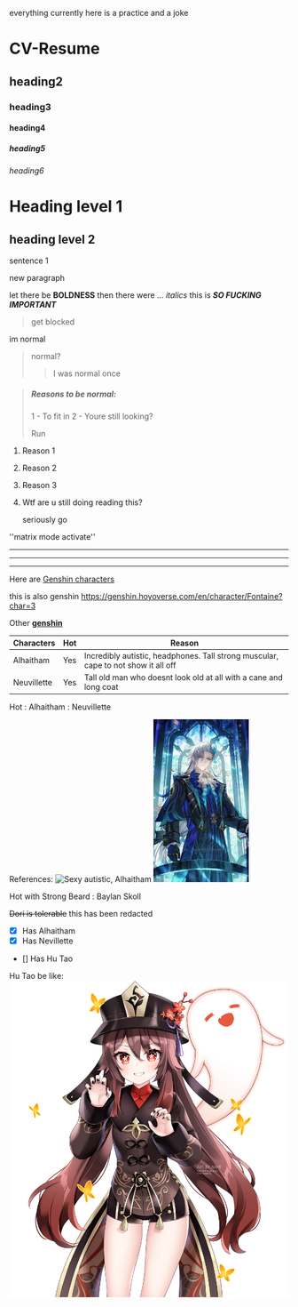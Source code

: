 everything currently here is a practice and a joke

# CV-Resume
## heading2
### heading3
#### heading4
##### heading5
###### heading6

Heading level 1
===============

heading level 2
---------------

sentence 1

new paragraph

let there be **BOLDNESS**
then there were ... *italics*
this is ***SO FUCKING IMPORTANT***

> get blocked

im normal
> normal?
> > I was normal once

> ##### Reasons to be normal:
> 1 - To fit in
> 2 - Youre still looking?
>
> Run

1. Reason 1
2. Reason 2
3. Reason 3
4. Wtf are u still doing reading this?

   seriously go 

''matrix mode activate'' 

   <html>
      <head>
      </head>
   </html>

***

---

___________________________________________

Here are [Genshin characters](https://genshin.hoyoverse.com/en/character/Fontaine?char=3)

this is also genshin <https://genshin.hoyoverse.com/en/character/Fontaine?char=3>

Other **[genshin](https://www.youtube.com/watch?v=BW5G7v5PqPc)**


| Characters | Hot | Reason |
| --- | --- | --- |
| Alhaitham | Yes | Incredibly autistic, headphones. Tall strong muscular, cape to not show it all off |
| Neuvillette | Yes | Tall old man who doesnt look old at all with a cane and long coat |

Hot
: Alhaitham
: Neuvillette

References:
   ![Sexy autistic, Alhaitham](alhaitham-fanart-.png)
   ![Sexy judge, Neuvillette](neuvillette.jfif)
   
Hot with Strong Beard
: Baylan Skoll

~~Dori is tolerable~~ this has been redacted

- [x] Has Alhaitham
- [x] Has Nevillette
- [] Has Hu Tao

Hu Tao be like:
![Lets find a body :)](hutaofanart.png)  

